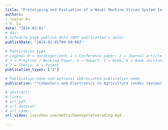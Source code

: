 ```yaml
---
title: "Prototyping and Evaluation of a Novel Machine Vision System for Real-time, Automated Quality Grading of Sweetpotatoes"
authors: 
- Jiajun Xu
- Y. Lu
date: "2024-02-01"
# doi: 
# Schedule page publish date (NOT publication's date).
publishDate: "2024-02-01T00:00:00Z"

# Publication type.
# Legend: 0 = Uncategorized; 1 = Conference paper; 2 = Journal article;
# 3 = Preprint / Working Paper; 4 = Report; 5 = Book; 6 = Book section;
# 7 = Thesis; 8 = Patent
publication_types: ["2"]

# Publication name and optional abbreviated publication name.
publication: "*Computers and Electronics in Agriculture (under review)*"

# abstract: 
# links: 
# url_pdf:
# url_dataset:
# url_code: 
url_video: luyuzhen.com/media/SweetpotatoGrading.mp4

---
```

